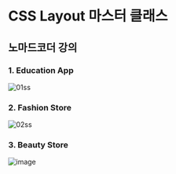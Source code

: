 # CSS Layout 마스터 클래스

## 노마드코더 강의

### 1. Education App

![01ss](https://github.com/kangmin01/css-layout-master-class/assets/57487175/ddc554d3-eec6-4946-9069-fe22995da305)

### 2. Fashion Store

![02ss](https://github.com/kangmin01/css-layout-master-class/assets/57487175/d21853a6-c2ec-4772-880f-0784e8035296)

### 3. Beauty Store

![image](https://github.com/kangmin01/css-layout-master-class/assets/57487175/e1ccab24-0ed7-4d90-9fe7-22536ac0da2f)

